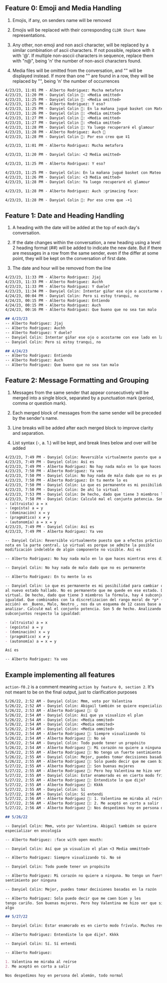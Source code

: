 ## Feature 0: Emoji and Media Handling
1. Emojis, if any, on senders name will be removed

2. Emojis will be replaced with their corresponding `CLDR Short Name` representations.

3. Any other, non emoji and non ascii character, will be replaced by a similar
  combination of ascii characters. If not possible, replace with it with '@'.
  If multiple non-asccii characters in sequence, replace them with "n@", being
  'n' the number of non-ascii characters found.

4. Media files will be omitted from the conversation, and "<Media omitted>" will
  be displayed instead. If more than one "<Media ommitted>" are found in a row,
  they will be replaced by "<n Media ommited>", being 'n' the number of
  occurrences

```txt
4/23/23, 11:01 PM - Alberto Rodriguez: Mucha metafora
4/23/23, 11:20 PM - Danyiel Colin 🤖: <Media omitted>
4/23/23, 11:25 PM - Danyiel Colin 🤖: <Media omitted>
4/23/23, 11:25 PM - Alberto Rodriguez: Y eso?
4/23/23, 11:25 PM - Danyiel Colin 🤖: En la mañana jugué basket con Mateo 😀
4/23/23, 11:26 PM - Danyiel Colin 🤖: <Media omitted>
4/23/23, 11:27 PM - Danyiel Colin 🤖: <Media omitted>
4/23/23, 11:27 PM - Danyiel Colin 🤖: <Media omitted>
4/23/23, 11:28 PM - Danyiel Colin 🤖: Ya luego recuperaré el glamour
4/23/23, 11:28 PM - Alberto Rodriguez: Auch 😬
4/23/23, 11:28 PM - Danyiel Colin 🤖: Por eso creo que َ∓1
```

```markdown
4/23/23, 11:01 PM - Alberto Rodriguez: Mucha metafora

4/23/23, 11:20 PM - Danyiel Colin: <2 Media omitted>

4/23/23, 11:25 PM - Alberto Rodriguez: Y eso?

4/23/23, 11:25 PM - Danyiel Colin: En la mañana jugué basket con Mateo :grinning face:
4/23/23, 11:26 PM - Danyiel Colin: <3 Media omitted>
4/23/23, 11:28 PM - Danyiel Colin: Ya luego recuperaré el glamour

4/23/23, 11:28 PM - Alberto Rodriguez: Auch :grimacing face:

4/23/23, 11:28 PM - Danyiel Colin 🤖: Por eso creo que -+1
```


## Feature 1: Date and Heading Handling

1. A heading with the date will be added at the top of each day's conversation.

2. If the date changes within the conversation, a new heading using a level 2
  heading format (##) will be added to indicate the new date. But if there are
  messages in a row from the same sender, even if the differ at some point,
  they will be kept on the conversation of first date.

3. The date and hour will be removed from the line

```txt
4/23/23, 11:33 PM - Alberto Rodriguez: Jjaj
4/23/23, 11:33 PM - Alberto Rodriguez: Auchh
4/23/23, 11:33 PM - Alberto Rodriguez: Y duele?
4/23/23, 11:34 PM - Danyiel Colin: Intentar giñar ese ojo o acostarme con ese lado en la almohada, sí
4/24/23, 00:04 PM - Danyiel Colin: Pero si estoy tranqui, no
4/24/23, 00:15 PM - Alberto Rodriguez: Entiendo
4/24/23, 00:15 PM - Alberto Rodriguez: Auch
4/24/23, 00:16 PM - Alberto Rodriguez: Que bueno que no sea tan malo
```

```markdown
## 4/23/23
-- Alberto Rodriguez: Jjaj
-- Alberto Rodriguez: Auchh
-- Alberto Rodriguez: Y duele?
-- Danyiel Colin: Intentar giñar ese ojo o acostarme con ese lado en la almohada, sí
-- Danyiel Colin: Pero si estoy tranqui, no

## 4/24/23
-- Alberto Rodriguez: Entiendo
-- Alberto Rodriguez: Auch
-- Alberto Rodriguez: Que bueno que no sea tan malo
```

## Feature 2: Message Formatting and Grouping

1. Messages from the same sender that appear consecutively will be merged into a
  single block, separated by a punctuation mark (period, comma or question mark).

2. Each merged block of messages from the same sender will be preceded by the
  sender's name.

3. Line breaks will be added after each merged block to improve clarity and
  separation.

4. List syntax (-, a. 1.) will be kept, and break lines below and over will be
  added

```txt
4/23/23, 7:49 PM - Danyiel Colin: Reversible virtualmente puesto que a efectos prácticos, no se nota en la parte central. Lo virtual es porque se admite la posible modificación indeleble de algún componente no visible
4/23/23, 7:49 PM - Danyiel Colin: Así es
4/23/23, 7:49 PM - Alberto Rodriguez: No hay nada malo en lo que haces mientras eres diferente?
4/23/23, 7:50 PM - Alberto Rodriguez: Ya veo
4/23/23, 7:50 PM - Danyiel Colin: No hay nada de malo dado que no es permanente
4/23/23, 7:50 PM - Alberto Rodriguez: En tu mente lo es
4/23/23, 7:50 PM - Danyiel Colin: Lo que es permanente es mi posibilidad para cambiar otra vez al nuevo estado hallado. No es permanente que me quede en ese estado
4/23/23, 7:50 PM - Danyiel Colin: De ahí lo virtual
4/23/23, 7:53 PM - Danyiel Colin: De hecho, dado que tiene 3 miembros la fórmula, hay 4 subconjuntos de igualdad. Que combinados con la discretizacion del rango moral de *p* (la acción) en _Bueno, Malo, Neutro_, nos da un esquema de 12 casos base a analizar.
4/23/23, 7:58 PM - Danyiel Colin: Calculé mal el conjunto potencia. Son 5 de hecho. Analizando solo los subconjuntos respecto la igualdad:
- (altruista) a = x
- (egoísta) a = y
- (dominación) x = y
- (pragmático) x ≠ y
- (autonomía) a = x = y
4/23/23, 7:49 PM - Danyiel Colin: Así es
4/23/23, 7:49 PM - Alberto Rodriguez: Ya veo
```

```markdown
-- Danyiel Colin: Reversible virtualmente puesto que a efectos prácticos, no se
nota en la parte central. Lo virtual es porque se admite la posible
modificación indeleble de algún componente no visible. Así es

-- Alberto Rodriguez: No hay nada malo en lo que haces mientras eres diferente? Ya veo

-- Danyiel Colin: No hay nada de malo dado que no es permanente

-- Alberto Rodriguez: En tu mente lo es

-- Danyiel Colin: Lo que es permanente es mi posibilidad para cambiar otra vez
al nuevo estado hallado. No es permanente que me quede en ese estado. De ahí lo
virtual. De hecho, dado que tiene 3 miembros la fórmula, hay 4 subconjuntos de
igualdad. Que combinados con la discretizacion del rango moral de *p* (la
acción) en _Bueno, Malo, Neutro_, nos da un esquema de 12 casos base a
analizar. Calculé mal el conjunto potencia. Son 5 de hecho. Analizando solo los
subconjuntos respecto la igualdad:

- (altruista) a = x
- (egoísta) a = y
- (dominación) x = y
- (pragmático) x ≠ y
- (autonomía) a = x = y

Así es

-- Alberto Rodriguez: Ya veo
```

## Example implementing all features
`action-f0.2` is a comment meaning `action by feature 0, section 2`. It's not meant to be on
the final output, just to clarification purposes

```txt
5/26/22, 2:52 AM - Danyiel Colin: Mmm, voto por Valentina
5/26/22, 2:52 AM - Danyiel Colin: Abigail también se quiere especializar en oncología
5/26/22, 2:53 AM - Alberto Rodriguez 👾: 😮
5/26/22, 2:54 AM - Danyiel Colin: Así que ya visualizo el plan
5/26/22, 2:54 AM - Danyiel Colin: <Media ommited>
5/26/22, 2:54 AM - Danyiel Colin: <Media ommited>
5/26/22, 2:54 AM - Danyiel Colin: <Media ommited>
5/26/22, 2:54 AM - Alberto Rodriguez 👾: Siempre visualizando tú
5/26/22, 2:54 AM - Alberto Rodriguez 👾: No sé
5/26/22, 2:54 AM - Danyiel Colin: Todo puede tener un propósito
5/26/22, 2:54 AM - Alberto Rodriguez 👾: Mi corazón no quiere a ninguna
5/26/22, 2:55 AM - Alberto Rodriguez 👾: No tengo un fuerte sentimiento por ninguna
5/26/22, 2:55 AM - Danyiel Colin: Mejor, puedes tomar decisiones basadas en la razón
5/26/22, 2:55 AM - Alberto Rodriguez 👾: Solo puedo decir que me caen bien y les tengo cariño
5/27/22, 2:55 AM - Alberto Rodriguez 👾: Son buenas mujeres
5/27/22, 2:55 AM - Alberto Rodriguez 👾: Pero hoy Valentina me hizo ver que sí quiere algo
5/27/22, 2:55 AM - Danyiel Colin: Estar enamorado es en cierto modo frívolo. Muchos recursos consumidos
5/27/22, 2:55 AM - Alberto Rodriguez 👾: Entendiste lo que dije?
5/27/22, 2:55 AM - Alberto Rodriguez 👾: Kkkk
5/27/22, 2:55 AM - Danyiel Colin: Sí
5/27/22, 2:56 AM - Danyiel Colin: Sí entendi
5/27/22, 2:56 AM - Alberto Rodriguez 👾: 1. Valentina me miraba al reírse
5/27/22, 2:56 AM - Alberto Rodriguez 👾: 2. Me aceptó en corto a salir
5/27/22, 2:56 AM - Alberto Rodriguez 👾: Nos despedimos hoy en persona del alemán, todo normal
```

```markdown
## 5/26/22

-- Danyiel Colin: Mmm, voto por Valentina. Abigail también se quiere
especializar en oncología

-- Alberto Rodriguez: :face with open mouth:

-- Danyiel Colin: Así que ya visualizo el plan <3 Media ommitted>

-- Alberto Rodriguez: Siempre visualizando tú. No sé

-- Danyiel Colin: Todo puede tener un propósito

-- Alberto Rodriguez: Mi corazón no quiere a ninguna. No tengo un fuerte
sentimiento por ninguna

-- Danyiel Colin: Mejor, puedes tomar decisiones basadas en la razón

-- Alberto Rodriguez: Solo puedo decir que me caen bien y les
tengo cariño. Son buenas mujeres. Pero hoy Valentina me hizo ver que sí quiere
algo

## 5/27/22

-- Danyiel Colin: Estar enamorado es en cierto modo frívolo. Muchos recursos consumidos

-- Alberto Rodriguez: Entendiste lo que dije?. Kkkk

-- Danyiel Colin: Sí. Sí entendi

-- Alberto Rodriguez: 

1. Valentina me miraba al reírse
2. Me aceptó en corto a salir

Nos despedimos hoy en persona del alemán, todo normal
```

